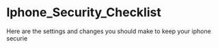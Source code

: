 # Iphone_Security_Checklist
Here are the settings and changes you should make to keep your iphone securie
